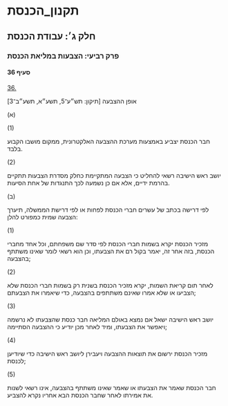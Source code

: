 # תקנון_הכנסת

## חלק ג׳: עבודת הכנסת

### פרק רביעי: הצבעות במליאת הכנסת

#### סעיף 36

[36.](https://he.wikisource.org/wiki/תקנון_הכנסת#s_yp_36)

אופן ההצבעה [תיקון: תש״ע־5, תשע״א, תשע״ב־3]

(א)

(1)

חבר הכנסת יצביע באמצעות מערכת ההצבעה האלקטרונית, ממקום מושבו הקבוע בלבד.

(2)

יושב ראש הישיבה רשאי להחליט כי הצבעה המתקיימת כחלק מסדרת הצבעות תתקיים בהרמת ידיים, אלא אם כן נשמעה לכך התנגדות של אחת הסיעות.

(ב)

לפי דרישה בכתב של עשרים חברי הכנסת לפחות או לפי דרישת הממשלה, תיערך הצבעה שמית כמפורט להלן:

(1)

מזכיר
הכנסת יקרא בשמות חברי הכנסת לפי סדר שם משפחתם, וכל אחד מחברי הכנסת, בזה
אחר זה, יאמר בקול רם את הצבעתו, וכן הוא רשאי לומר שאינו משתתף בהצבעה;

(2)

לאחר תום
קריאת השמות, יקרא מזכיר הכנסת בשנית רק בשמות חברי הכנסת שלא הצביעו או
שלא אמרו שאינם משתתפים בהצבעה, כדי שיאמרו את הצבעתם;

(3)

יושב ראש הישיבה ישאל אם נמצא באולם המליאה חבר כנסת שהצבעתו לא נרשמה ויאפשר את הצבעתו, ומיד לאחר מכן יודיע כי ההצבעה הסתיימה;

(4)

מזכיר הכנסת ירשום את תוצאות ההצבעה ויעבירן ליושב ראש הישיבה כדי שיודיען לכנסת;

(5)

חבר הכנסת שאמר את הצבעתו או שאמר שאינו משתתף בהצבעה, אינו רשאי לשנות את אמירתו לאחר שחבר הכנסת הבא אחריו נקרא להצביע.
